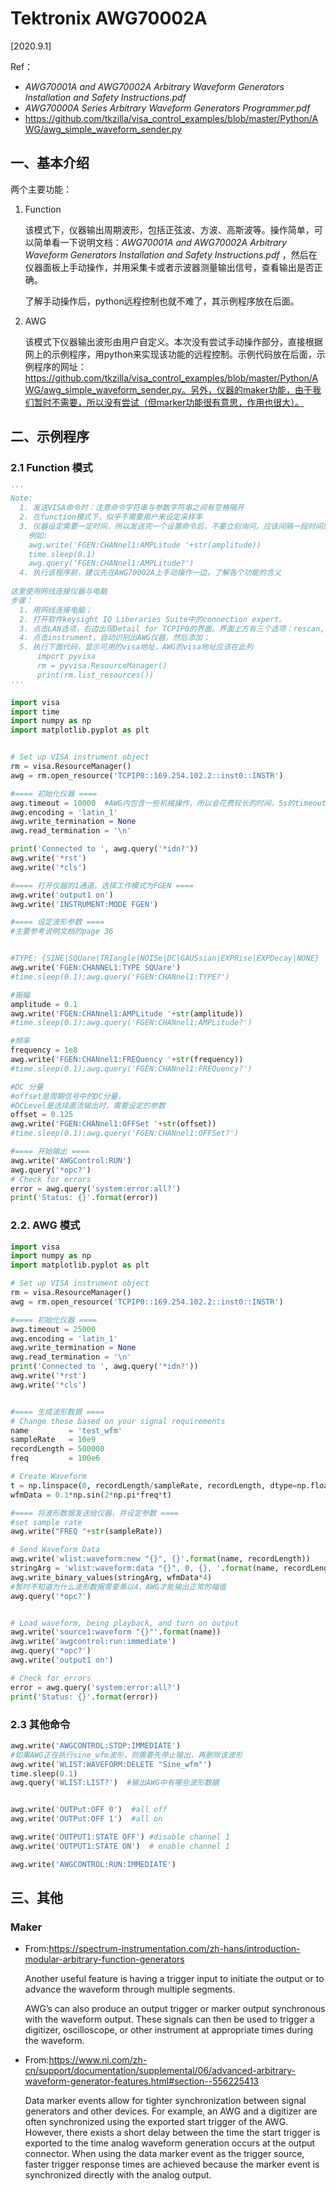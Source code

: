 # Tektronix AWG70002A

[2020.9.1]

Ref：

- *AWG70001A and AWG70002A Arbitrary  Waveform Generators Installation and Safety Instructions.pdf* 
- *AWG70000A Series Arbitrary Waveform Generators Programmer.pdf*
- https://github.com/tkzilla/visa_control_examples/blob/master/Python/AWG/awg_simple_waveform_sender.py



## 一、基本介绍

两个主要功能：

1. Function

   该模式下，仪器输出周期波形，包括正弦波、方波、高斯波等。操作简单，可以简单看一下说明文档：*AWG70001A and AWG70002A Arbitrary  Waveform Generators Installation and Safety Instructions.pdf* ，然后在仪器面板上手动操作，并用采集卡或者示波器测量输出信号，查看输出是否正确。

   了解手动操作后，python远程控制也就不难了，其示例程序放在后面。

2. AWG

   该模式下仪器输出波形由用户自定义。本次没有尝试手动操作部分，直接根据网上的示例程序，用python来实现该功能的远程控制。示例代码放在后面，示例程序的网址：https://github.com/tkzilla/visa_control_examples/blob/master/Python/AWG/awg_simple_waveform_sender.py。另外，仪器的maker功能，由于我们暂时不需要，所以没有尝试（但marker功能很有意思，作用也很大）。

   

   

## 二、示例程序

### 2.1 Function 模式

```python
'''
Note:
  1. 发送VISA命令时：注意命令字符串与参数字符串之间有空格隔开
  2. 在function模式下，似乎不需要用户来设定采样率
  3. 仪器设定需要一定时间，所以发送完一个设置命令后，不要立刻询问。应该间隔一段时间后再询问。
    例如:
    awg.write('FGEN:CHANnel1:AMPLitude '+str(amplitude))
    time.sleep(0.1)
    awg.query('FGEN:CHANnel1:AMPLitude?')
  4. 执行该程序前，建议先在AWG70002A上手动操作一边，了解各个功能的含义
   
这里使用网线连接仪器与电脑
步骤：
  1. 用网线连接电脑；
  2. 打开软件keysight IQ Liberaries Suite中的connection expert。
  3. 点击LAN选项，右边出现Detail for TCPIP0的界面。界面上方有三个选项：rescan, edit, instrument
  4. 点击instrument，自动识别出AWG仪器，然后添加；
  5. 执行下面代码，显示可用的visa地址，AWG的visa地址应该在此列
      import pyvisa
      rm = pyvisa.ResourceManager()
      print(rm.list_resources())
'''

import visa
import time
import numpy as np
import matplotlib.pyplot as plt


# Set up VISA instrument object
rm = visa.ResourceManager()
awg = rm.open_resource('TCPIP0::169.254.102.2::inst0::INSTR')

#==== 初始化仪器 ====
awg.timeout = 10000  #AWG内包含一些机械操作，所以会花费较长的时间，5s的timeout并不够用
awg.encoding = 'latin_1'
awg.write_termination = None
awg.read_termination = '\n'

print('Connected to ', awg.query('*idn?'))
awg.write('*rst')
awg.write('*cls')

#==== 打开仪器的1通道，选择工作模式为FGEN ====
awg.write('output1 on')
awg.write('INSTRUMENT:MODE FGEN')

#==== 设定波形参数 ====
#主要参考说明文档的page 36


#TYPE: {SINE|SQUare|TRIangle|NOISe|DC|GAUSsian|EXPRise|EXPDecay|NONE}
awg.write('FGEN:CHANNEL1:TYPE SQUare')
#time.sleep(0.1);awg.query('FGEN:CHANnel1:TYPE?')

#振幅
amplitude = 0.1 
awg.write('FGEN:CHANnel1:AMPLitude '+str(amplitude))
#time.sleep(0.1);awg.query('FGEN:CHANnel1:AMPLitude?')

#频率
frequency = 1e8
awg.write('FGEN:CHANnel1:FREQuency '+str(frequency))
#time.sleep(0.1);awg.query('FGEN:CHANnel1:FREQuency?')

#DC 分量
#offset是周期信号中的DC分量，
#DCLevel是选择直流输出时，需要设定的参数
offset = 0.125
awg.write('FGEN:CHANnel1:OFFSet '+str(offset))
#time.sleep(0.1);awg.query('FGEN:CHANnel1:OFFSet?')

#==== 开始输出 ====
awg.write('AWGControl:RUN')
awg.query('*opc?')
# Check for errors
error = awg.query('system:error:all?')
print('Status: {}'.format(error))
```



### 2.2. AWG 模式

```python
import visa
import numpy as np
import matplotlib.pyplot as plt

# Set up VISA instrument object
rm = visa.ResourceManager()
awg = rm.open_resource('TCPIP0::169.254.102.2::inst0::INSTR')

#==== 初始化仪器 ====
awg.timeout = 25000
awg.encoding = 'latin_1'
awg.write_termination = None
awg.read_termination = '\n'
print('Connected to ', awg.query('*idn?'))
awg.write('*rst')
awg.write('*cls')


#==== 生成波形数据 ====
# Change these based on your signal requirements
name         = 'test_wfm'
sampleRate   = 10e9
recordLength = 500000
freq         = 100e6

# Create Waveform
t = np.linspace(0, recordLength/sampleRate, recordLength, dtype=np.float32)
wfmData = 0.1*np.sin(2*np.pi*freq*t)

#==== 将波形数据发送给仪器，并设定参数 ====
#set sample rate
awg.write("FREQ "+str(sampleRate))

# Send Waveform Data
awg.write('wlist:waveform:new "{}", {}'.format(name, recordLength))
stringArg = 'wlist:waveform:data "{}", 0, {}, '.format(name, recordLength)
awg.write_binary_values(stringArg, wfmData*4)
#暂时不知道为什么波形数据需要乘以4，AWG才能输出正常的幅值
awg.query('*opc?')


# Load waveform, being playback, and turn on output
awg.write('source1:waveform "{}"'.format(name))
awg.write('awgcontrol:run:immediate')
awg.query('*opc?')
awg.write('output1 on')

# Check for errors
error = awg.query('system:error:all?')
print('Status: {}'.format(error))
```

### 2.3 其他命令

```python
awg.write('AWGCONTROL:STOP:IMMEDIATE')
#如果AWG正在执行sine_wfm波形，则需要先停止输出，再删除该波形
awg.write('WLIST:WAVEFORM:DELETE "Sine_wfm"')
time.sleep(0.1)
awg.query('WLIST:LIST?')  #输出AWG中有哪些波形数据


awg.write('OUTPut:OFF 0')  #all off
awg.write('OUTPut:OFF 1')  #all on

awg.write('OUTPUT1:STATE OFF') #disable channel 1
awg.write('OUTPUT1:STATE ON')  # enable channel 1

awg.write('AWGCONTROL:RUN:IMMEDIATE')
```






## 三、其他

### Maker

- From:https://spectrum-instrumentation.com/zh-hans/introduction-modular-arbitrary-function-generators

  Another useful feature is having a trigger input to initiate the output or to advance the waveform through multiple segments.

  AWG’s can also produce an output trigger or marker output synchronous  with the waveform output. These signals can then be used to trigger a  digitizer, oscilloscope, or other instrument at appropriate times during  the waveform.

- From:https://www.ni.com/zh-cn/support/documentation/supplemental/06/advanced-arbitrary-waveform-generator-features.html#section--556225413

  Data marker events allow for tighter synchronization between signal generators and other devices. For example, an AWG and a digitizer are often synchronized using the exported start trigger of the AWG. However, there exists a short delay between the time the start trigger is  exported to the time analog waveform generation occurs at the output connector. When using the data marker event as the trigger source, faster trigger response times are achieved because the marker event is synchronized directly with the analog output.